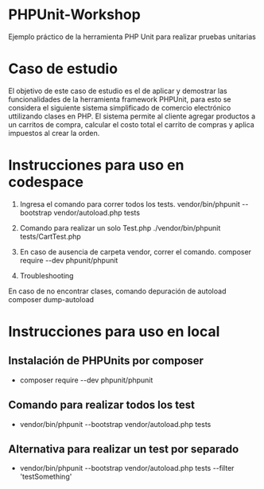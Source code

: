 # PHPUnit-Workshop
Ejemplo práctico de la herramienta PHP Unit para realizar pruebas unitarias

# Caso de estudio
El objetivo de este caso de estudio es el de aplicar y demostrar las funcionalidades de la herramienta framework PHPUnit, para esto se considera el siguiente sistema simplificado de comercio electrónico uttilizando clases en PHP. El sistema permite al cliente agregar productos a un carritos de compra, calcular el costo total el carrito de compras y aplica impuestos al crear la orden.

# Instrucciones para uso en codespace
1. Ingresa el comando para correr todos los tests.
vendor/bin/phpunit --bootstrap vendor/autoload.php tests

2. Comando para realizar un solo Test.php
./vendor/bin/phpunit tests/CartTest.php

3. En caso de ausencia de carpeta vendor, correr el comando.
composer require --dev phpunit/phpunit

4. Troubleshooting

En caso de no encontrar clases, comando depuración de autoload
composer dump-autoload

# Instrucciones para uso en local

## Instalación de PHPUnits por composer
* composer require --dev phpunit/phpunit

## Comando para realizar todos los test
* vendor/bin/phpunit --bootstrap vendor/autoload.php tests

## Alternativa para realizar un test por separado
* vendor/bin/phpunit --bootstrap vendor/autoload.php tests --filter 'testSomething'

